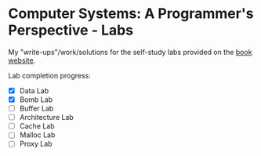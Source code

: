 # Computer Systems: A Programmer's Perspective - Labs

My "write-ups"/work/solutions for the self-study labs provided on the
[book website](http://csapp.cs.cmu.edu/public/labs.html).

Lab completion progress:
  - [x] Data Lab
  - [x] Bomb Lab
  - [ ] Buffer Lab
  - [ ] Architecture Lab
  - [ ] Cache Lab
  - [ ] Malloc Lab
  - [ ] Proxy Lab
